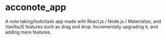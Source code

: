 # acconote_app

A note taking/todo/task app made with React.js / Node.js / Materialize, and VanillaJS features such as drag and drop. 
Incrementally upgrading it, and adding more features.
